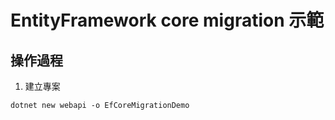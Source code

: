 # EntityFramework core migration 示範

## 操作過程
1. 建立專案
```shell
dotnet new webapi -o EfCoreMigrationDemo
